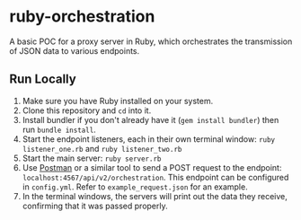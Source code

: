 # ruby-orchestration
A basic POC for a proxy server in Ruby, which orchestrates the transmission of JSON data to various endpoints.

## Run Locally

1. Make sure you have Ruby installed on your system.
2. Clone this repository and `cd` into it.
3. Install bundler if you don't already have it (`gem install bundler`) then run `bundle install`.
4. Start the endpoint listeners, each in their own terminal window: `ruby listener_one.rb` and `ruby listener_two.rb`
5. Start the main server: `ruby server.rb`
6. Use [Postman](https://www.getpostman.com/) or a similar tool to send a POST request to the endpoint: `localhost:4567/api/v2/orchestration`. This endpoint can be configured in `config.yml`. Refer to `example_request.json` for an example.
7. In the terminal windows, the servers will print out the data they receive, confirming that it was passed properly.
